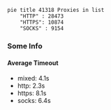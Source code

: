 
```mermaid
pie title 41318 Proxies in list
    "HTTP" : 28473
    "HTTPS": 10874
    "SOCKS" : 9154
```

### Some Info
#### Average Timeout

- mixed: 4.1s
- http: 2.3s
- https: 8.1s
- socks: 6.4s